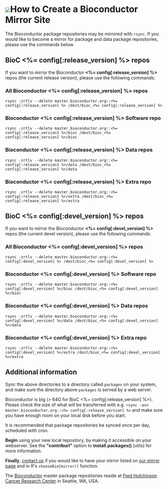 # ![](/images/icons/magnifier.gif)How to Create a Bioconductor Mirror Site #

The Bioconductor package repositories may be mirrored with `rsync`.  If
you would like to become a mirror for package and data package
repositories, please use the commands below.

## BioC <%= config[:release_version] %> repos ##

If you want to mirror the Bioconductor **<%= config[:release_version] %>** repos (the current
release version), please use the following commands:

### All Bioconductor <%= config[:release_version] %> repos ###

    rsync -zrtlv --delete master.bioconductor.org::<%= config[:release_version] %> /dest/bioc_<%= config[:release_version] %>

### Bioconductor <%= config[:release_version] %> Software repo ###

    rsync -zrtlv --delete master.bioconductor.org::<%= config[:release_version] %>/bioc /dest/bioc_<%= config[:release_version] %>/bioc

### Bioconductor <%= config[:release_version] %> Data repos ###

    rsync -zrtlv --delete master.bioconductor.org::<%= config[:release_version] %>/data /dest/bioc_<%= config[:release_version] %>/data

### Bioconductor <%= config[:release_version] %> Extra repo ###

    rsync -zrtlv --delete master.bioconductor.org::<%= config[:release_version] %>/extra /dest/bioc_<%= config[:release_version] %>/extra


## BioC <%= config[:devel_version] %> repos ##

If you want to mirror the Bioconductor **<%= config[:devel_version] %>** repos (the current
devel version), please use the following commands:

### All Bioconductor <%= config[:devel_version] %> repos ###

    rsync -zrtlv --delete master.bioconductor.org::<%= config[:devel_version] %> /dest/bioc_<%= config[:devel_version] %>

### Bioconductor <%= config[:devel_version] %> Software repo ###

    rsync -zrtlv --delete master.bioconductor.org::<%= config[:devel_version] %>/bioc /dest/bioc_<%= config[:devel_version] %>/bioc

### Bioconductor <%= config[:devel_version] %> Data repos ###

    rsync -zrtlv --delete master.bioconductor.org::<%= config[:devel_version] %>/data /dest/bioc_<%= config[:devel_version] %>/data


### Bioconductor <%= config[:devel_version] %> Extra repo ###

    rsync -zrtlv --delete master.bioconductor.org::<%= config[:devel_version] %>/extra /dest/bioc_<%= config[:devel_version] %>/extra


## Additional information ##

Sync the above directories to a directory called `packages` on your
system, and make sure the directory above `packages` is served by
a web server. 

Bioconductor is big (> 64G for BioC <%= config[:release_version] %>). Please check the size of
what will be transferred with e.g. `rsync -avn master.bioconductor.org::<%= config[:release_version] %>`
and make sure you have enough room on your local disk before you
start.

It is recommended that package repositories be synced once per day,
scheduled with cron.

**Begin** using your new local repository, by making it accessible on
your webserver. See the **"contriburl"** option to
**install.packages()** (utils) for more information.

**Finally**, [contact us](mailto:webmaster@bioconductor.org) if you
would like to have your mirror listed on 
[our mirror page](/about/mirrors/) and in R's
<code>chooseBioCmirror()</code> function.

The [Bioconductor](/) master package repositories reside at [Fred
Hutchinson Cancer Research Center](http://www.fhcrc.org/) in Seattle,
WA, USA.
